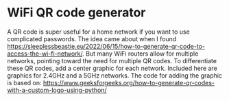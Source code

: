 # WiFi QR code generator
A QR code is super useful for a home network if you want to use complicated passwords.  The idea came about when I found https://sleeplessbeastie.eu/2022/06/15/how-to-generate-qr-code-to-access-the-wi-fi-network/.  But many WiFi routers allow for multiple networks, pointing toward the need for multiple QR codes.  To differentiate these QR codes, add a center graphic for each network.  Included here are graphics for 2.4GHz and a 5GHz networks.  The code for adding the graphic is based on: https://www.geeksforgeeks.org/how-to-generate-qr-codes-with-a-custom-logo-using-python/
